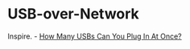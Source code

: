 # USB-over-Network
Inspire. - [How Many USBs Can You Plug In At Once?](https://youtu.be/hiwaxlttWow)

